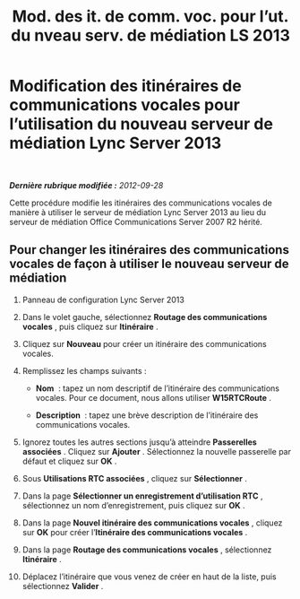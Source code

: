 ﻿---
title: "Mod. des it. de comm. voc. pour l’ut. du nveau serv. de médiation LS 2013"
TOCtitle: "Mod. des it. de comm. voc. pour l’ut. du nveau serv. de médiation LS 2013"
ms:assetid: acd487b3-377c-46bf-9f71-fe6152002664
ms:mtpsurl: https://technet.microsoft.com/fr-fr/library/JJ205162(v=OCS.15)
ms:contentKeyID: 49298500
ms.date: 05/20/2016
mtps_version: v=OCS.15
ms.translationtype: HT
---

# Modification des itinéraires de communications vocales pour l’utilisation du nouveau serveur de médiation Lync Server 2013

 

_**Dernière rubrique modifiée :** 2012-09-28_

Cette procédure modifie les itinéraires des communications vocales de manière à utiliser le serveur de médiation Lync Server 2013 au lieu du serveur de médiation Office Communications Server 2007 R2 hérité.

## Pour changer les itinéraires des communications vocales de façon à utiliser le nouveau serveur de médiation

1.  Panneau de configuration Lync Server 2013

2.  Dans le volet gauche, sélectionnez **Routage des communications vocales** , puis cliquez sur **Itinéraire** .

3.  Cliquez sur **Nouveau** pour créer un itinéraire des communications vocales.

4.  Remplissez les champs suivants :
    
      - **Nom**  : tapez un nom descriptif de l’itinéraire des communications vocales. Pour ce document, nous allons utiliser **W15RTCRoute** .
    
      - **Description**  : tapez une brève description de l’itinéraire des communications vocales.

5.  Ignorez toutes les autres sections jusqu’à atteindre **Passerelles associées** . Cliquez sur **Ajouter** . Sélectionnez la nouvelle passerelle par défaut et cliquez sur **OK** .

6.  Sous **Utilisations RTC associées** , cliquez sur **Sélectionner** .

7.  Dans la page **Sélectionner un enregistrement d’utilisation RTC** , sélectionnez un nom d’enregistrement, puis cliquez sur **OK** .

8.  Dans la page **Nouvel itinéraire des communications vocales** , cliquez sur **OK** pour créer l’**Itinéraire des communications vocales** .

9.  Dans la page **Routage des communications vocales** , sélectionnez **Itinéraire** .

10. Déplacez l’itinéraire que vous venez de créer en haut de la liste, puis sélectionnez **Valider** .

